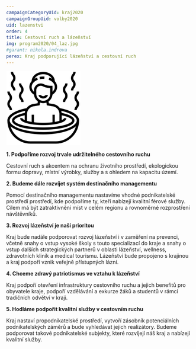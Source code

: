```yaml
---
campaignCategoryUid: kraj2020
campaignGroupUid: volby2020
uid: lazenstvi
order: 4
title: Cestovní ruch a lázeňství
img: program2020/04_laz.jpg
#garant: nikola.indrova
perex: Kraj podporující lázeňství a cestovní ruch
---
```


![](/assets/img/program2020/04_lazenstvi.png)

**1.  Podpoříme rozvoj trvale udržitelného cestovního ruchu**
    
Cestovní ruch s akcentem na ochranu životního prostředí, ekologickou formu dopravy, místní výrobky, služby a s ohledem na kapacitu území.
    

**2.  Budeme dále rozvíjet systém destinačního managementu**
    
Pomocí destinačního managementu nastavíme vhodné podnikatelské prostředí prostředí, kde podpoříme ty, kteří nabízejí kvalitní férové služby. Cílem má být zatraktivnění míst v celém regionu a rovnoměrné rozprostření návštěvníků.
    

**3.  Rozvoj lázeňství je naší prioritou**
    
Kraj bude nadále podporovat rozvoj lázeňství i v zaměření na prevenci, včetně snahy o vstup vysoké školy s touto specializací do kraje a snahy o vstup dalších strategických partnerů v oblasti lázeňství, wellness, zdravotních klinik a medical tourismu. Lázeňství bude propojeno s krajinou a kraj podpoří vznik veřejně přístupných lázní.
    
**4.  Chceme zdravý patriotismus ve vztahu k lázeňství**
    
Kraj podpoří otevření infrastruktury cestovního ruchu a jejich benefitů pro obyvatele kraje, podpoří vzdělávání a exkurze žáků a studentů v rámci tradičních odvětví v kraji.
    
**5.  Hodláme podpořit kvalitní služby v cestovním ruchu**
    
Kraj nastaví propodnikatelské prostředí, vytvoří zásobník potenciálních podnikatelských záměrů a bude vyhledávat jejich realizátory. Budeme podporovat takové podnikatelské subjekty, které rozvíjejí náš kraj a nabízejí kvalitní služby.
